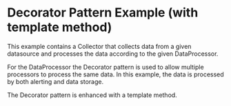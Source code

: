 # Decorator Pattern Example (with template method)
This example contains a Collector that collects data from a given datasource and processes the data according to the given DataProcessor.

For the DataProcessor the Decorator pattern is used to allow multiple processors to process the same data. In this example, the data is processed by both alerting and data storage.

The Decorator pattern is enhanced with a template method.  